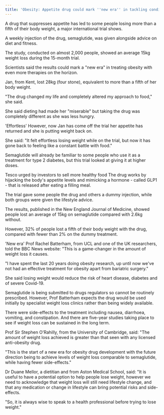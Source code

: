 ```yaml
---
title: 'Obesity: Appetite drug could mark ''new era'' in tackling condition'
---
```


A drug that suppresses appetite has led to some people losing more than a fifth of their body weight, a major international trial shows.

A weekly injection of the drug, semaglutide, was given alongside advice on diet and fitness.

The study, conducted on almost 2,000 people, showed an average 15kg weight loss during the 15-month trial.

Scientists said the results could mark a "new era" in treating obesity with even more therapies on the horizon.

Jan, from Kent, lost 28kg (four stone), equivalent to more than a fifth of her body weight.

"The drug changed my life and completely altered my approach to food," she said.

She said dieting had made her "miserable" but taking the drug was completely different as she was less hungry.

'Effortless'
However, now Jan has come off the trial her appetite has returned and she is putting weight back on.

She said: "It felt effortless losing weight while on the trial, but now it has gone back to feeling like a constant battle with food."

Semaglutide will already be familiar to some people who use it as a treatment for type 2 diabetes, but this trial looked at giving it at higher doses.

Tesco urged by investors to sell more healthy food
The drug works by hijacking the body's appetite levels and mimicking a hormone - called GLP1 - that is released after eating a filling meal.

The trial gave some people the drug and others a dummy injection, while both groups were given the lifestyle advice.

The results, published in the New England Journal of Medicine, showed people lost an average of 15kg on semaglutide compared with 2.6kg without.

However, 32% of people lost a fifth of their body weight with the drug, compared with fewer than 2% on the dummy treatment.

'New era'
Prof Rachel Batterham, from UCL and one of the UK researchers, told the BBC News website: "This is a game-changer in the amount of weight loss it causes.

"I have spent the last 20 years doing obesity research, up until now we've not had an effective treatment for obesity apart from bariatric surgery."

She said losing weight would reduce the risk of heart disease, diabetes and of severe Covid-19.

Semaglutide is being submitted to drugs regulators so cannot be routinely prescribed. However, Prof Batterham expects the drug would be used initially by specialist weight loss clinics rather than being widely available.

There were side-effects to the treatment including nausea, diarrhoea, vomiting, and constipation. And there are five-year studies taking place to see if weight loss can be sustained in the long term.

Prof Sir Stephen O'Rahilly, from the University of Cambridge, said: "The amount of weight loss achieved is greater than that seen with any licensed anti-obesity drug.

"This is the start of a new era for obesity drug development with the future direction being to achieve levels of weight loss comparable to semaglutide, while having fewer side-effects."

Dr Duane Mellor, a dietitian and from Aston Medical School, said: "It is useful to have a potential option to help people lose weight, however we need to acknowledge that weight loss will still need lifestyle change, and that any medication or change in lifestyle can bring potential risks and side-effects.

"So, it is always wise to speak to a health professional before trying to lose weight."
